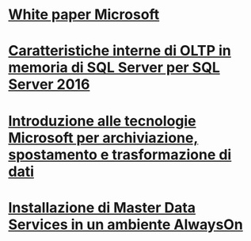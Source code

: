 # [White paper Microsoft](microsoft-white-papers.md)
# [Caratteristiche interne di OLTP in memoria di SQL Server per SQL Server 2016](sql-server-in-memory-oltp-internals-for-sql-server-2016.md)
# [Introduzione alle tecnologie Microsoft per archiviazione, spostamento e trasformazione di dati](introducing-microsoft-technologies-for-data-storage-movement-and-transformation.md)
# [Installazione di Master Data Services in un ambiente AlwaysOn](installing-master-data-services-in-an-alwayson-environment.md)
